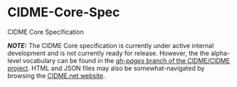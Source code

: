 # CIDME-Core-Spec
CIDME Core Specification

**_NOTE:_** The CIDME Core specification is currently under active internal development and is not currently ready for release.  However, the the alpha-level vocabulary can be found in the [_gh-pages_ branch of the CIDME/CIDME project](https://github.com/cidme/CIDME/tree/gh-pages).  HTML and JSON files may also be somewhat-navigated by browsing the [CIDME.net website](http://cidme.net).
